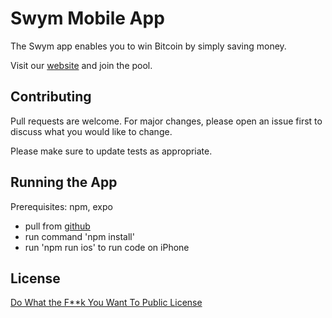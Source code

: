 # Swym Mobile App

The Swym app enables you to win Bitcoin by simply saving money.

Visit our [website](https://www.swympools.org) and join the pool.

## Contributing

Pull requests are welcome. For major changes, please open an issue first to discuss what you would like to change.

Please make sure to update tests as appropriate.

## Running the App
Prerequisites: npm, expo
- pull from [github](https://github.com/Swym-Pools/Swym_App.git)
- run command 'npm install'
- run 'npm run ios' to run code on iPhone

## License

[ Do What the F\*\*k You Want To Public License](http://www.wtfpl.net/about/)
